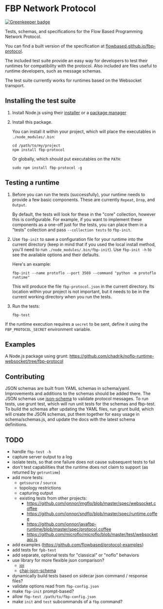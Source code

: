 FBP Network Protocol
====================

[![Greenkeeper badge](https://badges.greenkeeper.io/flowbased/fbp-protocol.svg)](https://greenkeeper.io/)

Tests, schemas, and specifications for the Flow Based Programming Network Protocol.

You can find a built version of the specification at [flowbased.github.io/fbp-protocol](http://flowbased.github.io/fbp-protocol/).

The included test suite provide an easy way for developers to test their runtimes for compatibility with the protocol.
Also included are files useful to runtime developers, such as message schemas.

The test suite currently works for runtimes based on the Websocket transport.

Installing the test suite
-------------------------

1. Install Node.js using their [installer](http://nodejs.org/download/) or a [package manager](https://github.com/joyent/node/wiki/installing-node.js-via-package-manager)

2. Install this package.

   You can install it within your project, which will place the executables in `./node_modules/.bin`:

   ```
   cd /path/to/my/project
   npm install fbp-protocol
   ```

   Or globally, which should put executables on the `PATH`:

   ```
   sudo npm install fbp-protocol -g
   ```


Testing a runtime
-----------------

1. Before you can run the tests (successfully), your runtime needs to provide a few basic components. These are currently `Repeat`, `Drop`, and `Output`.

   By default, the tests will look for these in the "core" collection, however this is configurable.  For example, if you want to implement these components as a one-off just for the tests, you can place them in a "tests" collection and pass `--collection tests` to `fbp-init`.

2. Use `fbp-init` to save a configuration file for your runtime into the current directory (keep in mind that if you used the local install method, you'll need to run `./node_modules/.bin/fbp-init`).  Use `fbp-init -h` to see the available options and their defaults. 

   Here's an example:

   ```
   fbp-init --name protoflo --port 3569 --command "python -m protoflo runtime"
   ```

   This will produce the file `fbp-protocol.json` in the current directory. Its location within your project is not important, but it needs to be in the current working directory when you run the tests.

3. Run the tests:

   ```
   fbp-test
   ```

If the runtime execution requires a `secret` to be sent, define it using the `FBP_PROTOCOL_SECRET` environment variable.

Examples
--------

A Node.js package using grunt: https://github.com/chadrik/noflo-runtime-websocket/tree/fbp-protocol


Contributing
------------

JSON schemas are built from YAML schemas in schema/yaml. Improvements and
additions to the schemas should be added there. The JSON schemas use
[json-schema](http://json-schema.org/) to validate protocol messages. To run tests,
use grunt test, which will run unit tests for the schemas and fbp-test.
To build the schemas after updating the YAML files, run grunt build, which will
create the JSON schemas, put them together for easy usage in schema/schemas.js,
and update the docs with the latest schema definitions.


TODO
----
- handle `fbp-test -h`
- capture server output to a log
- isolate tests, so that one failure does not cause subsequent tests to fail
- don't test capabilities that the runtime does not claim to support (as returned by `getruntime`)
- add more tests:
  - `getsource` / `source`
  - topology restrictions
  - capturing output
  - existing tests from other projects:
    - https://github.com/jonnor/imgflo/blob/master/spec/websocket.coffee
    - https://github.com/jonnor/sndflo/blob/master/spec/runtime.coffee
    - https://github.com/jonnor/javafbp-runtime/blob/master/spec/protocol.coffee
    - https://github.com/microflo/microflo/blob/master/test/websocketapi.js
- add examples (https://github.com/flowbased/protocol-examples)
- add tests for `fpb-test`
- add separate, optional tests for "classical" or "noflo" behaviors
- use library for more flexible json comparison?
  - [joi](https://github.com/hapijs/joi)
  - [chai-json-schema](http://chaijs.com/plugins/chai-json-schema)
- dynamically build tests based on sidecar json command / response files?
- validate options read from `fbp-config.json`
- make `fbp-init` prompt-based?
- allow `fbp-test /path/to/fbp-config.json`
- make `init` and `test` subcommands of a `fbp` command?
